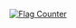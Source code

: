 <a href="https://info.flagcounter.com/EwlD"><img src="https://s11.flagcounter.com/count2/EwlD/bg_FFFFFF/txt_000000/border_CCCCCC/columns_2/maxflags_10/viewers_0/labels_1/pageviews_1/flags_0/percent_0/" alt="Flag Counter" border="0"></a>
